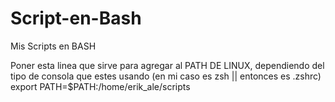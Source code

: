# Script-en-Bash
Mis Scripts en BASH


Poner esta linea que sirve para agregar al PATH DE LINUX, dependiendo del tipo de consola que estes usando
(en mi caso es zsh || entonces es .zshrc)
export PATH=$PATH:/home/erik_ale/scripts
